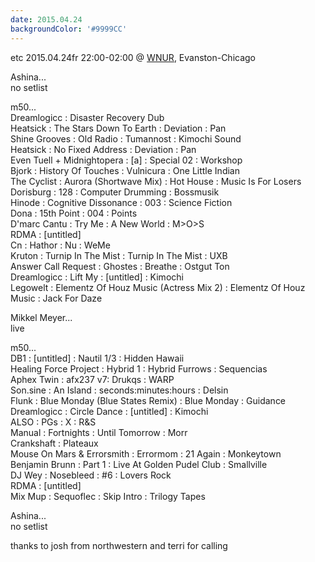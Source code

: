 ```yaml
---
date: 2015.04.24
backgroundColor: '#9999CC'
---
```


etc 2015.04.24fr 22:00-02:00 @ [WNUR](http://www.wnur.org/), Evanston-Chicago  

Ashina...  
no setlist  

m50...  
Dreamlogicc : Disaster Recovery Dub  
Heatsick : The Stars Down To Earth : Deviation : Pan  
Shine Grooves : Old Radio : Tumannost : Kimochi Sound  
Heatsick : No Fixed Address : Deviation : Pan  
Even Tuell + Midnightopera : \[a\] : Special 02 : Workshop  
Bjork : History Of Touches : Vulnicura : One Little Indian  
The Cyclist : Aurora (Shortwave Mix) : Hot House : Music Is For Losers  
Dorisburg : 128 : Computer Drumming : Bossmusik  
Hinode : Cognitive Dissonance : 003 : Science Fiction  
Dona : 15th Point : 004 : Points  
D'marc Cantu : Try Me : A New World : M>O>S  
RDMA : \[untitled\]  
Cn : Hathor : Nu : WeMe  
Kruton : Turnip In The Mist : Turnip In The Mist : UXB  
Answer Call Request : Ghostes : Breathe : Ostgut Ton  
Dreamlogicc : Lift My : \[untitled\] : Kimochi  
Legowelt : Elementz Of Houz Music (Actress Mix 2) : Elementz Of Houz Music : Jack For Daze  

Mikkel Meyer...  
live  

m50...  
DB1 : \[untitled\] : Nautil 1/3 : Hidden Hawaii  
Healing Force Project : Hybrid 1 : Hybrid Furrows : Sequencias  
Aphex Twin : afx237 v7: Drukqs : WARP  
Son.sine : An Island : seconds:minutes:hours : Delsin  
Flunk : Blue Monday (Blue States Remix) : Blue Monday : Guidance  
Dreamlogicc : Circle Dance : \[untitled\] : Kimochi  
ALSO : PGs : X : R&S  
Manual : Fortnights : Until Tomorrow : Morr  
Crankshaft : Plateaux  
Mouse On Mars & Errorsmith : Errormom : 21 Again : Monkeytown  
Benjamin Brunn : Part 1 : Live At Golden Pudel Club : Smallville  
DJ Wey : Nosebleed : #6 : Lovers Rock  
RDMA : \[untitled\]  
Mix Mup : Sequoflec : Skip Intro : Trilogy Tapes  

Ashina...  
no setlist  

thanks to josh from northwestern and terri for calling